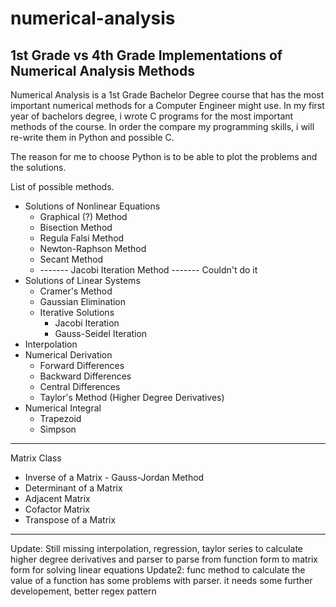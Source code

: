 # numerical-analysis
1st Grade vs 4th Grade Implementations of Numerical Analysis Methods
--- 

Numerical Analysis is a 1st Grade Bachelor Degree course that has the most important numerical methods for a Computer Engineer might use.
In my first year of bachelors degree, i wrote C programs for the most important methods of the course. In order the compare my programming skills, i will re-write them in Python and possible C.

The reason for me to choose Python is to be able to plot the problems and the solutions. 

List of possible methods.

 * Solutions of Nonlinear Equations
    * Graphical (?) Method
    * Bisection Method
    * Regula Falsi Method
    * Newton-Raphson Method
    * Secant Method
    * ------- Jacobi Iteration Method ------- Couldn't do it
 * Solutions of Linear Systems
    * Cramer's Method
    * Gaussian Elimination
    * Iterative Solutions
      * Jacobi Iteration
      * Gauss-Seidel Iteration
 * Interpolation
 * Numerical Derivation
   * Forward Differences
   * Backward Differences
   * Central Differences
   * Taylor's Method (Higher Degree Derivatives)
 * Numerical Integral
   * Trapezoid
   * Simpson

---
Matrix Class 
* Inverse of a Matrix - Gauss-Jordan Method
* Determinant of a Matrix
* Adjacent Matrix
* Cofactor Matrix
* Transpose of a Matrix


----
Update: Still missing interpolation, regression, taylor series to calculate higher degree derivatives and parser to parse from function form to matrix form for solving linear equations
Update2: func method to calculate the value of a function has some problems with parser. it needs some further developement, better regex pattern
